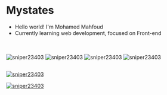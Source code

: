 # Mystates
- Hello world! I'm Mohamed Mahfoud
- Currently learning web development, focused on Front-end
##
<div style="display: inline_block"><br>
  <img align="center" alt="sniper23403" src="https://img.icons8.com/color/48/null/html-5--v1.png"/>
  <img align="center" alt="sniper23403" src="https://img.icons8.com/color/48/null/css3.png"/>
  <img align="center" alt="sniper23403" src="https://img.icons8.com/color/48/null/javascript--v1.png"/>
  <img align="center" alt="sniper23403" src="https://img.icons8.com/color/48/null/visual-studio-code-2019.png"/>
  </div>
  
  ##

   
   ##
   
[![sniper23403](https://github-readme-stats.vercel.app/api?username=sniper23403&theme=dracula)](https://github.com/anuraghazra/github-readme-stats)

[![sniper23403](https://github-readme-stats.vercel.app/api/top-langs/?username=sniper23403&hide=html&layout=compact&theme=dracula)](https://github.com/anuraghazra/github-readme-stats)
  
<!---
sniper23403/sniper23403 is a ✨ special ✨ repository because its `README.md` (this file) appears on your GitHub profile.
You can click the Preview link to take a look at your changes.
--->
